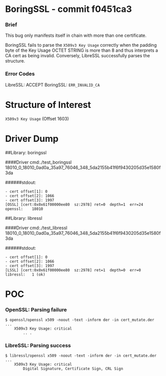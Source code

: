 # BoringSSL - commit f0451ca3

### Brief
This bug only manifests itself in chain with more than one certificate.

BoringSSL fails to parse the `X509v3 Key Usage` correctly when the padding byte 
of the Key Usage OCTET STRING is more than 8 and thus interprets a
CA cert as being invalid. Conversely, LibreSSL successfully parses the 
structure.

### Error Codes
LibreSSL: ACCEPT
BoringSSL: `ERR_INVALID_CA`


Structure of Interest
=====================
`X509v3 Key Usage` (Offset 1603)


Driver Dump
===========

##Library: boringssl

####Driver
 cmd:./test_boringssl 18010_0_18010_0ad0a_35a97_76046_348_5da2155b41f6f9430205d35e1580f3da 


######stdout:
```
- cert offset[1]: 0
- cert offset[2]: 1066
- cert offset[3]: 1997
[OSSL] [cert:0x0x61f00000ee80  sz:2978] ret=0  depth=1  err=24
openssl: 	18010 
```


##Library: libressl

####Driver
 cmd:./test_libressl 18010_0_18010_0ad0a_35a97_76046_348_5da2155b41f6f9430205d35e1580f3da 

######stdout:
```
- cert offset[1]: 0
- cert offset[2]: 1066
- cert offset[3]: 1997
[LSSL] [cert:0x0x61f00000ee80  sz:2978] ret=1  depth=0  err=0
libressl: 	1 (ok)
```


POC
===

### OpenSSL: Parsing failure
```
$ openssl/openssl x509 -noout -text -inform der -in cert_mutate.der 
...
    X509v3 Key Usage: critical
        .. .
```

### LibreSSL: Parsing success
```
$ libressl/openssl x509 -noout -text -inform der -in cert_mutate.der 
...
    X509v3 Key Usage: critical
        Digital Signature, Certificate Sign, CRL Sign
```
